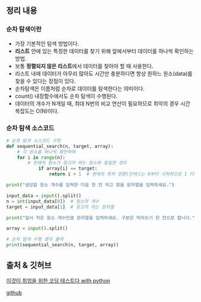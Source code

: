 ## 정리 내용
### 순차 탐색이란
- 가장 기본적인 탐색 방법이다.
- **리스트** 안에 있는 특정한 데이터를 찾기 위해 앞에서부터 데이터를 하나씩 확인하는 방법.
- 보통 **정렬되지 않은 리스트**에서 데이터를 찾아야 할 때 사용한다.
- 리스트 내에 데이터가 아무리 많아도 시간만 충분하다면 항상 원하느 원소(data)를 찾을 수 있다는 장점이 있다.
- 순차탐색은 이름처럼 순차로 데이터를 탐색한다는 의미이다.
- count() 내장함수에서도 순차 탐색이 수행된다.
- 데이터의 개수가 N개일 때, 최대 N번의 비교 연산이 필요하므로 최악의 경우 시간 복잡도는 O(N)이다.
 
### 순차 탐색 소스코드
```python
# 순차 탐색 소스코드 구현
def sequential_search(n, target, array):
    # 각 원소를 하나씩 확인하며
    for i in range(n):
        # 현재의 원소가 찾고자 하는 원소와 동일한 경우
            if array[i] == target:
                return i + 1  # 현재의 위치 반환(인덱스는 0부터 시작하므로 1 더하기)

print("생성할 원소 개수를 입력한 다음 한 칸 띄고 찾을 문자열을 입력하세요.")

input_data = input().split()
n = int(input_data[0])  # 원소의 개수
target = input_data[1]  # 찾고자 하는 문자열

print("앞서 적은 원소 개수만큼 문자열을 입력하세요. 구분은 띄어쓰기 한 칸으로 합니다.")

array = input().split()

# 순차 탐색 수행 결과 출력
print(sequential_search(n, target, array))
```

## 출처 & 깃허브
[이것이 취업을 위한 코딩 테스트다 with python](http://www.yes24.com/Product/Goods/91433923)

[github](https://github.com/KYUSEONGHAN/python-for-coding-test)